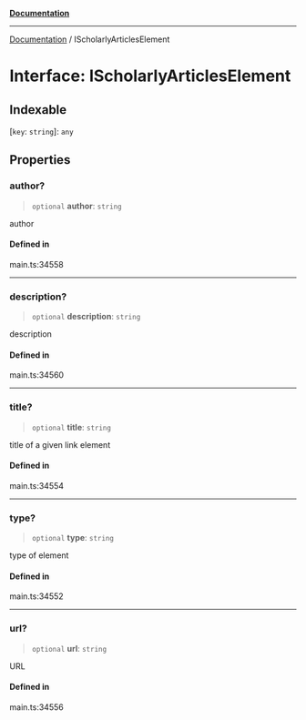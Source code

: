 [**Documentation**](../README.md)

***

[Documentation](../README.md) / IScholarlyArticlesElement

# Interface: IScholarlyArticlesElement

## Indexable

 \[`key`: `string`\]: `any`

## Properties

### author?

> `optional` **author**: `string`

author

#### Defined in

main.ts:34558

***

### description?

> `optional` **description**: `string`

description

#### Defined in

main.ts:34560

***

### title?

> `optional` **title**: `string`

title of a given link element

#### Defined in

main.ts:34554

***

### type?

> `optional` **type**: `string`

type of element

#### Defined in

main.ts:34552

***

### url?

> `optional` **url**: `string`

URL

#### Defined in

main.ts:34556
